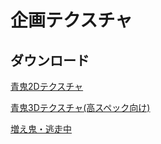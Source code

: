 # 企画テクスチャ
## ダウンロード
[青鬼2Dテクスチャ](https://github.com/MonsterLifeServer/Textures/raw/main/MLServerAooni.zip)

[青鬼3Dテクスチャ(高スペック向け)](https://github.com/MonsterLifeServer/Textures/raw/main/MLServerAooni3D.zip)

[増え鬼・逃走中](https://github.com/MonsterLifeServer/Textures/raw/main/MLServerToso.zip)
